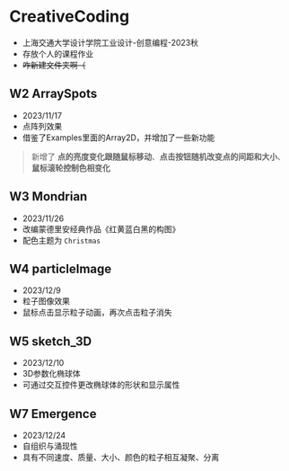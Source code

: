 # CreativeCoding
- 上海交通大学设计学院工业设计-创意编程-2023秋
- 存放个人的课程作业
- ~~咋新建文件夹啊（~~

## W2 ArraySpots
- 2023/11/17
- 点阵列效果
- 借鉴了Examples里面的Array2D，并增加了一些新功能
>新增了 **点的亮度变化跟随鼠标移动**、**点击按钮随机改变点的间距和大小**、**鼠标滚轮控制色相变化**

## W3 Mondrian
- 2023/11/26
- 改编蒙德里安经典作品《红黄蓝白黑的构图》
- 配色主题为 `Christmas`

## W4 particleImage
- 2023/12/9
- 粒子图像效果
- 鼠标点击显示粒子动画，再次点击粒子消失

## W5 sketch_3D
- 2023/12/10
- 3D参数化椭球体
- 可通过交互控件更改椭球体的形状和显示属性

## W7 Emergence
- 2023/12/24
- 自组织与涌现性
- 具有不同速度、质量、大小、颜色的粒子相互凝聚、分离
